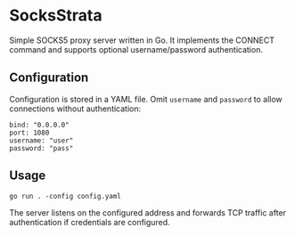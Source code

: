 # SocksStrata

Simple SOCKS5 proxy server written in Go. It implements the CONNECT command
and supports optional username/password authentication.

## Configuration

Configuration is stored in a YAML file. Omit `username` and `password` to
allow connections without authentication:

```
bind: "0.0.0.0"
port: 1080
username: "user"
password: "pass"
```

## Usage

```
go run . -config config.yaml
```

The server listens on the configured address and forwards TCP traffic after
authentication if credentials are configured.

